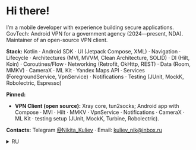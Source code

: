 # Hi there!

I’m a mobile developer with experience building secure applications.  
GovTech: Android VPN for a government agency (2024—present, NDA). Maintainer of an open-source VPN client.

**Stack:** Kotlin · Android SDK · UI (Jetpack Compose, XML) · Navigation · Lifecycle · Architectures (MVI, MVVM, Clean Architecture, SOLID) · DI (Hilt, Koin) · Coroutines/Flow · Networking (Retrofit, OkHttp, REST) · Data (Room, MMKV) · CameraX · ML Kit · Yandex Maps API · Services (ForegroundService, VpnService) · Notifications · Testing (JUnit, MockK, Robolectric, Espresso)

**Pinned:**  
- **VPN Client (open source):** Xray core, tun2socks; Android app with Compose · MVI · Hilt · MMKV · VpnService · Notifications · CameraX · ML Kit · testing setup (JUnit, MockK, Turbine, Robolectric).  

**Contacts:** Telegram [@Nikita_Kuliev](https://t.me/Nikita_Kuliev) · Email: kuliev_nik@inbox.ru

<details>
  <summary>RU</summary>

Я мобильный разработчик с опытом создания защищённых приложений.  
Опыт: VPN для госорганов (Android, 2024—н.в., NDA). Поддерживаю open-source VPN-клиент.

**Стек:** Kotlin · Android SDK · UI (Jetpack Compose, XML) · Navigation · Lifecycle · Архитектуры (MVI, MVVM, Clean Architecture, SOLID) · DI (Hilt, Koin) · Coroutines/Flow · Сеть (Retrofit, OkHttp, REST) · Данные (Room, MMKV) · CameraX · ML Kit · Yandex Maps API · Services (ForegroundService, VpnService) · Notifications · Тестирование (JUnit, MockK, Robolectric, Espresso)

**Pinned:**  
- **VPN-клиент (open source):** Xray core, tun2socks; Android-приложение с Compose · MVI · Hilt · MMKV · VpnService · Notifications · CameraX · ML Kit · тестами (JUnit, MockK, Turbine, Robolectric).  

**Контакты:** Telegram [@Nikita_Kuliev](https://t.me/Nikita_Kuliev) · Email: kuliev_nik@inbox.ru
</details>

